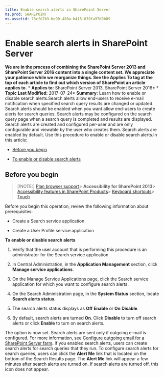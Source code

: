 ```yaml
---
title: Enable search alerts in SharePoint Server
ms.prod: SHAREPOINT
ms.assetid: 73cfd7b3-be90-480a-b415-039fa97d9b89
---
```



# Enable search alerts in SharePoint Server
 **We are in the process of combining the SharePoint Server 2013 and SharePoint Server 2016 content into a single content set. We appreciate your patience while we reorganize things. See the Applies To tag at the top of each article to find out which version of SharePoint an article applies to.** * **Applies to:** SharePoint Server 2013, SharePoint Server 2016*  * **Topic Last Modified:** 2017-07-24* **Summary:** Learn how to enable or disable search alerts.Search alerts allow end-users to receive e-mail notification when specified search query results are changed or updated. Search alerts should be enabled when you want allow end-users to create alerts for search queries. Search alerts may be configured on the search query page when a search query is completed and results are displayed. Search alerts are created and configured per-user and are only configurable and viewable by the user who creates them. Search alerts are enabled by default. Use this procedure to enable or disable search alerts.In this article:
-  [Before you begin](#begin)
    
  
-  [To enable or disable search alerts](#proc1)
    
  

## Before you begin
<a name="begin"> </a>


> [!NOTE:]
>  [Plan browser support](http://go.microsoft.com/fwlink/p/?LinkId=246502)> **Accessibility for SharePoint 2013**>  [Accessibility features in SharePoint Products](http://go.microsoft.com/fwlink/p/?LinkId=246501)>  [Keyboard shortcuts](http://go.microsoft.com/fwlink/p/?LinkID=246504)>  [Touch](http://go.microsoft.com/fwlink/p/?LinkId=246506)
  
    
    

Before you begin this operation, review the following information about prerequisites:
- Create a Search service application 
    
  
- Create a User Profile service application
    
  
 **To enable or disable search alerts**
1. Verify that the user account that is performing this procedure is an administrator for the Search service application.
    
  
2. In Central Administration, in the **Application Management** section, click **Manage service applications**.
    
  
3. On the Manage Service Applications page, click the Search service application for which you want to configure search alerts. 
    
  
4. On the Search Administration page, in the **System Status** section, locate **Search alerts status**.
    
  
5. The search alerts status displays as **Off** **Enable** or **On** **Disable**.
    
  
6. By default, search alerts are turned **On**. Click **Disable** to turn off search alerts or click **Enable** to turn on search alerts.
    
  
The option is now set. Search alerts are sent only if outgoing e-mail is configured. For more information, see  [Configure outgoing email for a SharePoint Server farm](html/configure-outgoing-email-for-a-sharepoint-server-farm.md). If you enabled search alerts, users can create search alerts for search queries that they run. To configure search alerts for search queries, users can click the **Alert Me** link that is located on the bottom of the Search Results page. The **Alert Me** link will appear a few minutes after search alerts are turned on. If search alerts are turned off, this icon does not appear.

